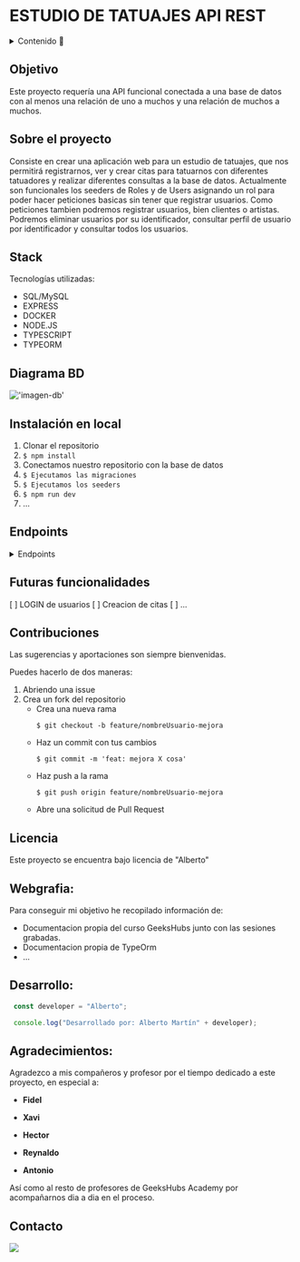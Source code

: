 # ESTUDIO DE TATUAJES API REST

<details>
  <summary>Contenido 📝</summary>
  <ol>
    <li><a href="#objetivo">Objetivo</a></li>
    <li><a href="#sobre-el-proyecto">Sobre el proyecto</a></li>
    <li><a href="#stack">Stack</a></li>
    <li><a href="#diagrama-bd">Diagrama</a></li>
    <li><a href="#instalación-en-local">Instalación</a></li>
    <li><a href="#endpoints">Endpoints</a></li>
    <li><a href="#futuras-funcionalidades">Futuras funcionalidades</a></li>
    <li><a href="#contribuciones">Contribuciones</a></li>
    <li><a href="#licencia">Licencia</a></li>
    <li><a href="#webgrafia">Webgrafia</a></li>
    <li><a href="#desarrollo">Desarrollo</a></li>
    <li><a href="#agradecimientos">Agradecimientos</a></li>
    <li><a href="#contacto">Contacto</a></li>
  </ol>
</details>

## Objetivo
Este proyecto requería una API funcional conectada a una base de datos con al menos una relación de uno a muchos y una relación de muchos a muchos.

## Sobre el proyecto
Consiste en crear una aplicación web para un estudio de tatuajes, que nos permitirá registrarnos, ver y crear citas para tatuarnos con diferentes tatuadores y realizar diferentes consultas a la base de datos. Actualmente son funcionales los seeders de Roles y de Users asignando un rol para poder hacer peticiones basicas sin tener que registrar usuarios. Como peticiones tambien podremos registrar usuarios, bien clientes o artistas. Podremos eliminar usuarios por su identificador, consultar perfil de usuario por identificador y consultar todos los usuarios.


## Stack
Tecnologías utilizadas:
 - SQL/MySQL
 - EXPRESS
 - DOCKER
 - NODE.JS
 - TYPESCRIPT
 - TYPEORM

## Diagrama BD
!['imagen-db'](../estudio-tatuajes-Titatoo/diagram/diagram.png)

## Instalación en local
1. Clonar el repositorio
2. ` $ npm install `
3. Conectamos nuestro repositorio con la base de datos 
4. ``` $ Ejecutamos las migraciones ``` 
5. ``` $ Ejecutamos los seeders ``` 
6. ``` $ npm run dev ``` 
7. ...

## Endpoints
<details>
<summary>Endpoints</summary>

- AUTH
    - REGISTER CLIENT

            POST http://localhost:3000/api/auth/registerClient
        body:
        ``` js
            {
                "username": "David",
                "email": "david@david.com",
                "password": "princes"
            }
        ```
     - REGISTER ARTIST

            POST http://localhost:3000/api/auth/registerArtist
        body:
        ``` js
            {
                "username": "Roberto",
                "email": "roberto@roberto.com",
                "password": "princes1234"
            }
    

    <!-- - LOGIN

            POST http://localhost:3000/api/login  
        body:
        ``` js
            {
                "user": "David",
                "email": "david@david.com",
                "password": "princes"
            } -->
        ```
- USUARIOS
    - RECUPERAR TODOS USUARIOS 

            GET http://localhost:3000/api/users 
    
    - RECUPERAR USUARIOS POR ID

             GET http://localhost:3000/api/users/:id 

    - ELIMINAR USUARIOS POR ID

            DELETE http://localhost:3000/api/users/:id


</details>

## Futuras funcionalidades
[ ] LOGIN de usuarios
[ ] Creacion de citas 
[ ] ...

## Contribuciones
Las sugerencias y aportaciones son siempre bienvenidas.  

Puedes hacerlo de dos maneras:

1. Abriendo una issue
2. Crea un fork del repositorio
    - Crea una nueva rama  
        ```
        $ git checkout -b feature/nombreUsuario-mejora
        ```
    - Haz un commit con tus cambios 
        ```
        $ git commit -m 'feat: mejora X cosa'
        ```
    - Haz push a la rama 
        ```
        $ git push origin feature/nombreUsuario-mejora
        ```
    - Abre una solicitud de Pull Request

## Licencia
Este proyecto se encuentra bajo licencia de "Alberto"

## Webgrafia:
Para conseguir mi objetivo he recopilado información de:
- Documentacion propia del curso GeeksHubs junto con las sesiones grabadas.
- Documentacion propia de TypeOrm
- ...

## Desarrollo:

``` js
 const developer = "Alberto";

 console.log("Desarrollado por: Alberto Martín" + developer);
```  

## Agradecimientos:

Agradezco a mis compañeros y profesor por el tiempo dedicado a este proyecto, en especial a:

- **Fidel**

- **Xavi** 

- **Hector**  

- **Reynaldo**  

- **Antonio**  

Así como al resto de profesores de GeeksHubs Academy por acompañarnos dia a dia en el proceso.

## Contacto
<a href = "alberto.martinguti@gmail.com"><img src="https://img.shields.io/badge/Gmail-C6362C?style=for-the-badge&logo=gmail&logoColor=white" target="_blank"></a>

 
